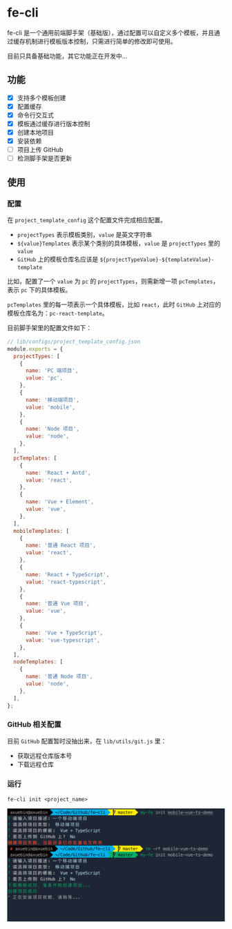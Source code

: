 # fe-cli

fe-cli 是一个通用前端脚手架（基础版），通过配置可以自定义多个模板，并且通过缓存机制进行模板版本控制，只需进行简单的修改即可使用。

目前只具备基础功能，其它功能正在开发中...

## 功能

- [x] 支持多个模板创建
- [x] 配置缓存
- [x] 命令行交互式
- [x] 模板通过缓存进行版本控制
- [x] 创建本地项目
- [x] 安装依赖
- [ ] 项目上传 GitHub
- [ ] 检测脚手架是否更新

## 使用

### 配置

在 `project_template_config` 这个配置文件完成相应配置。

- `projectTypes` 表示模板类别，`value` 是英文字符串
- `${value}Templates` 表示某个类别的具体模板，`value` 是 `projectTypes` 里的 `value`
- `GitHub` 上的模板仓库名应该是 `${projectTypeValue}-${templateValue}-template`

比如，配置了一个 `value` 为 `pc` 的 `projectTypes`，则需新增一项 `pcTemplates`，表示 `pc` 下的具体模板。

`pcTemplates` 里的每一项表示一个具体模板，比如 `react`，此时 `GitHub` 上对应的模板仓库名为：`pc-react-template`。

目前脚手架里的配置文件如下：

```javascript
// lib/configs/project_template_config.json
module.exports = {
  projectTypes: [
    {
      name: 'PC 端项目',
      value: 'pc',
    },
    {
      name: '移动端项目',
      value: 'mobile',
    },
    {
      name: 'Node 项目',
      value: 'node',
    },
  ],
  pcTemplates: [
    {
      name: 'React + Antd',
      value: 'react',
    },
    {
      name: 'Vue + Element',
      value: 'vue',
    },
  ],
  mobileTemplates: [
    {
      name: '普通 React 项目',
      value: 'react',
    },
    {
      name: 'React + TypeScript',
      value: 'react-typescript',
    },
    {
      name: '普通 Vue 项目',
      value: 'vue',
    },
    {
      name: 'Vue + TypeScript',
      value: 'vue-typescript',
    },
  ],
  nodeTemplates: [
    {
      name: '普通 Node 项目',
      value: 'node',
    },
  ],
};
```

### GitHub 相关配置

目前 `GitHub` 配置暂时没抽出来，在 `lib/utils/git.js` 里：

- 获取远程仓库版本号
- 下载远程仓库

### 运行

```
fe-cli init <project_name>
```

![fe-cli-vue-ts.png](https://github.com/axuebin/fe-cli/blob/master/img/fe-cli-vue-ts.png)